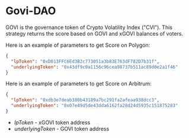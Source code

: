 # Govi-DAO

GOVI is the governance token of Crypto Volatility Index ("CVI"). 
This strategy returns the score based on GOVI and xGOVI balances of voters.

Here is an example of parameters to get Score on Polygon:

```json
{
  "lpToken": "0xD013FFC6Ed3B2c773051a3b83E763dF782D7b31f",
  "underlyingToken": "0x43df9c0a1156c96cea98737b511ac89d0e2a1f46"
}
```


Here is an example of parameters to get Score on Arbitrum:

```json
{
  "lpToken": "0xdb3e7deab380b43189a7bc291fa2afeaa938dcc3",
  "underlyingToken": "0x07e49d5de43dda6162fa28d24d5935c151875283"
}
```

- *lpToken* - xGOVI token address
- *underlyingToken* - GOVI token address
